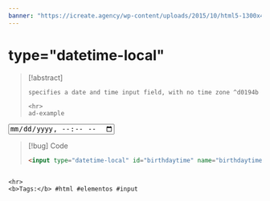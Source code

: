 ```yaml
---
banner: "https://icreate.agency/wp-content/uploads/2015/10/html5-1300x470.gif"
---
```

# type="datetime-local"
> [!abstract]
> ````
> specifies a date and time input field, with no time zone ^d0194b
> 
> <hr>
> ad-example
<input type="datetime-local" id="birthdaytime" name="birthdaytime">	

> [!bug] Code
> ~~~html
> <input type="datetime-local" id="birthdaytime" name="birthdaytime">	
> ~~~


````

<hr>
<b>Tags:</b> #html #elementos #input